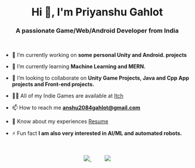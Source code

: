 <h1 align="center">Hi 👋, I'm Priyanshu Gahlot</h1>
<h3 align="center">A passionate Game/Web/Android Developer from India</h3>

<br>

- 🔭 I’m currently working on **some personal Unity and Android. projects**

- 🌱 I’m currently learning **Machine Learning and MERN.**

- 👯 I’m looking to collaborate on **Unity Game Projects, Java and Cpp App projects and Front-end projects.**

- 👨‍💻 All of my Indie Games are available at [Itch](https://priyanshu-gahlot.itch.io/)

- 📫 How to reach me **anshu2084gahlot@gmail.com**

- 📄 Know about my experiences [Resume](https://drive.google.com/file/d/1WAiW8fVo2xLJfFYEExbUgDnFmvFBnDrY/view?usp=drive_link)

- ⚡ Fun fact **I am also very interested in AI/ML and automated robots.**

  <br>

<p align="center">
  <a href="https://skillicons.dev">
    <img src="https://github-readme-stats.vercel.app/api/top-langs/?username=PriyanshuGahlot&layout=donut&langs_count=20&hide=ShaderLab">
  </a>
  &nbsp;&nbsp;&nbsp;&nbsp;&nbsp;&nbsp;&nbsp;&nbsp;
  <a href="https://skillicons.dev">
    <img align="top" src="https://skillicons.dev/icons?i=androidstudio,unity,arduino,blender,cs,cpp,java,python,bots,firebase,git,github,mysql,js,html,css&perline=4" />
  </a>
</p>
